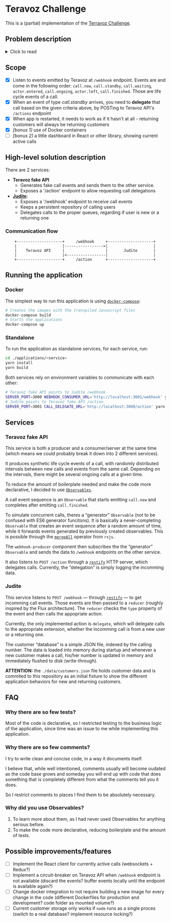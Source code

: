 # Teravoz Challenge

This is a (partial) implementation of the [Terravoz Challenge](https://github.com/teravoz/challenge/blob/master/README.md).

## Problem description

<details>
<summary>Click to read</summary>

Let's suppose you're a developer working for a company with a **call center** operation. There's a receptionist who handles calls and transfers them following some rules:
- first, receptionist answers and asks customer's phone number
- then, searches customer on company's contacts list system
- if not found, registers customer number into contacts list, and then transfers call to extension `900`, which is a call center queue for handling first contact customers. Receptionist does this by **dialing** `*2900` on the phone
- if found, transfers call to extension `901`, which is a call center queue for handling returning customers. Receptionist does this by **dialing** `*2901` on the phone

Such operation is expensive, error-prone and takes a lot of time for a customer to be answered. Your company already uses Teravoz as call center platform provider, meaning that all incoming and outgoing calls goes through Teravoz systems. After reading documentation on https://developers.teravoz.com.br, you noticed a feature called **delegate** that you could use for automating your call center operation. So you decided to integrate your company's system with **Teravoz API**, by replacing receptionist's manual steps like asking customer's phone number by listening to events on a **webhook**, and deciding which queue to transfer calls by making **POST** requests to `/actions` endpoint.

So your **Node.js** application has to do the following:
- Listen to events emitted by Teravoz at `/webhook` endpoint. Events are and come in the following order: `call.new`, `call.standby`, `call.waiting`, `actor.entered`, `call.ongoing`, `actor.left`, `call.finished`. Those are life cycle events of a call.
- When an event of type _call.standby_ arrives, you need to **delegate** that call based on the given criteria above, by POSTing to Teravoz API's `/actions` endpoint
- When app is restarted, it needs to work as if it hasn't at all - returning customers will always be returning customers
- _[bonus 1]_ use of Docker containers
- _[bonus 2]_ a little dashboard in React or other library, showing current active calls

Unfortunately, Teravoz doesn't have a _sandbox_ environment which you could use for interacting with, so you need to mock the required interaction between your application and Teravoz API. For example, you need to simulate **POSTs** to your `/webhook` endpoint.

We're expecting your application to be fully operational and well documented. You don't need to use a database, a plain-text file shall do the job. You can use any library you want.
</details>

## Scope

- [x] Listen to events emitted by Teravoz at `/webhook` endpoint. Events are and come in the following order: `call.new`, `call.standby`, `call.waiting`, `actor.entered`, `call.ongoing`, `actor.left`, `call.finished`. Those are life cycle events of a call.
- [x] When an event of type _call.standby_ arrives, you need to **delegate** that call based on the given criteria above, by POSTing to Teravoz API's `/actions` endpoint
- [x] When app is restarted, it needs to work as if it hasn't at all - returning customers will always be returning customers
- [x] _[bonus 1]_ use of Docker containers
- [ ] _[bonus 2]_ a little dashboard in React or other library, showing current active calls

## High-level solution description

There are 2 services:

- **Teravoz fake API**
    - Generates fake call events and sends them to the other service.
    - Exposes a '/action' endpoint to allow requesting call delegations
- **[Judite](https://www.youtube.com/watch?v=vEaNCoCXcdk)**: 
    - Exposes a '/webhook' endpoint to receive call events
    - Keeps a persistent repository of calling users
    - Delegates calls to the proper queues, regarding if user is new or a returning one

### Communication flow

```
    +--------------------+     /webhook     +--------------------+
    |                    |----------------->|                    |
    |    Teravoz API     |                  |       Judite       |
    |                    |<-----------------|                    |
    +--------------------+     /action      +--------------------+
```

## Running the application

### Docker

The simplest way to run this application is using [`docker-compose`](https://docs.docker.com/compose/):

```bash
# Creates the images with the transpiled Javascript files
docker-compose build 
# Starts the applications
docker-compose up
```

### Standalone

To run the application as standalone services, for each service, run:

```bash
cd ./applications/<service>
yarn install
yarn build
```

Both services rely on environment variables to communicate with each other:

```bash
# Teravoz fake API points to Judite /webhook
SERVER_PORT=3000 WEBHOOK_CONSUMER_URL='http://localhost:3001/webhook' yarn start
# Judite points to Teravoz fake API /action
SERVER_PORT=3001 CALL_DELEGATE_URL='http://localhost:3000/action' yarn start
```

## Services

### Teravoz fake API

This service is both a producer and a consumer/server at the same time (which means we could probably break it down into 2 different services).

It produces synthetic life cycle events of a call, with randomly distributed intervals between new calls and events from the same call. Depending on the intervals, there might be several ongoing calls at a given time.

To reduce the amount of boilerplate needed and make the code more declarative, I decided to use [`Observables`](https://rxjs-dev.firebaseapp.com/). 

A call event sequence is an `Observable` that starts emitting `call.new` and completes after emitting `call.finished`.

To simulate concurrent calls, theres a &ldquo;generator&rdquo; `Observable` (not to be confused with ES6 generator funcitons). It is basically a never-completing `Observable` that creates an event sequence after a random amount of time, while it forwards events generated by previously created observables. This is possible through the [`mergeAll`](https://rxjs-dev.firebaseapp.com/api/operators/mergeAll) operator from `rxjs`.

The `webhook-producer` component then subscribes the the &ldquo;generator&rdquo; `Observable` and sends the data to `/webhook` endpoints on the other service.

It also listens to `POST /action` through a [`restify`](http://restify.com/) HTTP server, which delegates calls. Currently, the &ldquo;delegation&rdquo; is simply logging the incomming data.

### Judite

This service listens to `POST /webhook` &mdash; through [`restify`](http://restify.com/) &mdash; to get incomming call events. Those events are then passed to a `reducer` (roughly inspired by the Flux architecture). The `reducer` checks the `type` property of the event and then calls the appopriate action.

Currently, the only implemented action is `delegate`, which will delegate calls to the appropriate extension, whether the incomming call is from a new user or a returning one.

The customer &ldquo;database&rdquo; is a simple JSON file, indexed by the calling number. The data is loaded into memory during startup and whenever a new customer makes a call, his/her number is updated in memory and immediately flushed to disk (write-through).

**ATTENTION:** the `./data/customers.json` file holds customer data and is commited to this repository as an initial fixture to show the different application behaviors for new and returning customers.

## FAQ

### Why there are so few tests?

Most of the code is declarative, so I restricted testing to the business logic of the application, since time was an issue to me while implementing this application.

### Why there are so few comments?

I try to write clean and concise code, in a way it documents itself.

I believe that, while well intentioned, comments usually will become oudated as the code base grows and someday you will end up with code that does something that is completely different from what the comments tell you it does.

So I restrict comments to places I find them to be absolutely necessary.

### Why did you use Observables?

1. To learn more about them, as I had never used Observables for anything serious before.
2. To make the code more declarative, reducing boilerplate and the amount of tests.

## Possible improvements/features

- [ ] Implement the React client for currently active calls (websockets + Redux?)
- [ ] Implement a circuit-breaker on Teravoz API when `/webhook` endpoint is not available (discard the events? buffer events locally until the endpoint is available again?)
- [ ] Change docker integration to not require building a new image for every change in the code (different Dockerfiles for production and development? code folder as mounted volume?)
- [ ] Current customer storage only works if `node` runs as a single proces (switch to a real database? implement resource locking?)
